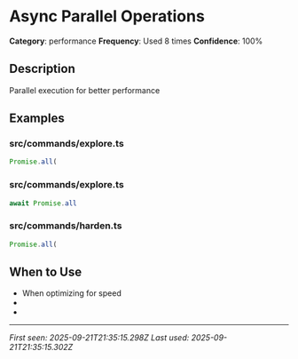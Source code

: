 # Async Parallel Operations

**Category**: performance
**Frequency**: Used 8 times
**Confidence**: 100%

## Description
Parallel execution for better performance

## Examples

### src/commands/explore.ts
```typescript
Promise.all(
```


### src/commands/explore.ts
```typescript
await Promise.all
```


### src/commands/harden.ts
```typescript
Promise.all(
```


## When to Use
- When optimizing for speed
- 
- 

---
*First seen: 2025-09-21T21:35:15.298Z*
*Last used: 2025-09-21T21:35:15.302Z*
